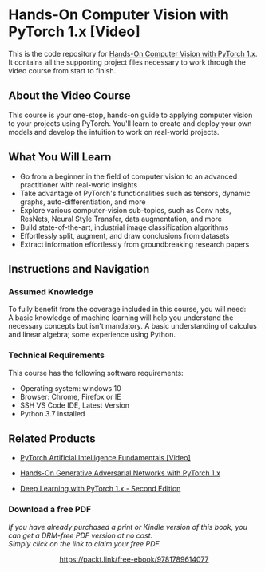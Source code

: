 # Hands-On Computer Vision with PyTorch 1.x [Video]
This is the code repository for [Hands-On Computer Vision with PyTorch 1.x](https://www.packtpub.com/data/hands-on-computer-vision-with-pytorch-1-x-video). It contains all the supporting project files necessary to work through the video course from start to finish.
## About the Video Course
This course is your one-stop, hands-on guide to applying computer vision to your projects using PyTorch. You'll learn to create and deploy your own models and develop the intuition to work on real-world projects.		

<H2>What You Will Learn</H2>
<DIV class=book-info-will-learn-text>
<UL>
<LI>Go from a beginner in the field of computer vision to an advanced practitioner with real-world insights
<LI>Take advantage of PyTorch's functionalities such as tensors, dynamic graphs, auto-differentiation, and more
<LI>Explore various computer-vision sub-topics, such as Conv nets, ResNets, Neural Style Transfer, data augmentation, and more
<LI>Build state-of-the-art, industrial image classification algorithms
<LI>Effortlessly split, augment, and draw conclusions from datasets
<LI>Extract information effortlessly from groundbreaking research papers</LI></UL></DIV>

## Instructions and Navigation
### Assumed Knowledge
To fully benefit from the coverage included in this course, you will need:<br/>
A basic knowledge of machine learning will help you understand the necessary concepts but isn't mandatory. A basic understanding of calculus and linear algebra; some experience using Python.

### Technical Requirements
This course has the following software requirements:<br/>
<UL><LI>Operating system: windows 10
<LI>Browser: Chrome, Firefox or IE
<LI>SSH VS Code IDE, Latest Version
<LI>Python 3.7 installed</LI></UL>

## Related Products
* [PyTorch Artificial Intelligence Fundamentals [Video]](https://www.packtpub.com/data/pytorch-1-x-artificial-intelligence-cookbook)

* [Hands-On Generative Adversarial Networks with PyTorch 1.x](https://www.packtpub.com/data/hands-on-generative-adversarial-networks-with-pytorch-1-0)

* [Deep Learning with PyTorch 1.x - Second Edition](https://www.packtpub.com/data/deep-learning-with-pytorch-1-0-second-edition)

### Download a free PDF

 <i>If you have already purchased a print or Kindle version of this book, you can get a DRM-free PDF version at no cost.<br>Simply click on the link to claim your free PDF.</i>
<p align="center"> <a href="https://packt.link/free-ebook/9781789614077">https://packt.link/free-ebook/9781789614077 </a> </p>